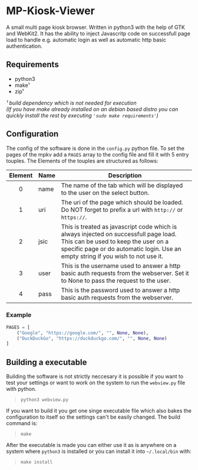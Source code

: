 # MP-Kiosk-Viewer
A small multi page kiosk browser. Written in python3 with the help of GTK and WebKit2. It has the ability to inject Javascritp code on successfull page load to handle e.g. automatic login as well as automatic http basic authentication.

## Requirements
- python3
- make¹
- zip¹

_¹ build dependency which is not needed for execution_<br>
_(If you have make already installed on an debian based distro you can quickly install the rest by executing `'sudo make requirements'`)_

## Configuration
The config of the software is done in the `config.py` python file. To set the pages of the mpkv add a `PAGES` array to the config file and fill it with 5 entry touples. The Elements of the touples are structured as follows:

| Element | Name | Description                                                                                                                        |
|:-------:| ---- | ---------------------------------------------------------------------------------------------------------------------------------- |
|    0    | name | The name of the tab which will be displayed to the user on the select button.                                                      |
|    1    | uri  | The uri of the page which should be loaded. Do NOT forget to prefix a url with `http://` or `https://`.                            |
|    2    | jsic | This is treated as javascript code which is always injected on successfull page load. This can be used to keep the user on a specific page or do automatic login. Use an empty string if you wish to not use it. |
|    3    | user | This is the username used to answer a http basic auth requests from the webserver. Set it to None to pass the request to the user. |
|    4    | pass | This is the password used to answer a http basic auth requests from the webserver.                                                 |

### Example
```python
PAGES = [
	("Google", "https://google.com/", "", None, None),
	("DuckDuckGo", "https://duckduckgo.com/", "", None, None)
]
```

## Building a executable
Building the software is not strictly neccesary it is possible if you want to test your settings or want to work on the system to run the `webview.py` file with python.
> `python3 webview.py`

If you want to build it you get one singe executable file which also bakes the configuration to itself so the settings can't be easily changed. The build command is:
> `make`

After the executable is made you can either use it as is anywhere on a system where `python3` is installed or you can install it into `~/.local/bin` with:
> `make install`
